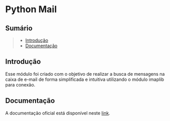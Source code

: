 # Python Mail

## Sumário

> * [Introdução](#introdução)
> * [Documentação](#documentação)


## Introdução

Esse módulo foi criado com o objetivo de realizar a busca de mensagens na caixa de e-mail de forma simplificada e intuitiva utilizando o módulo imaplib para conexão. 


## Documentação

A documentação oficial está disponível neste [link](https://python-mail.readthedocs.io/en/latest/#).